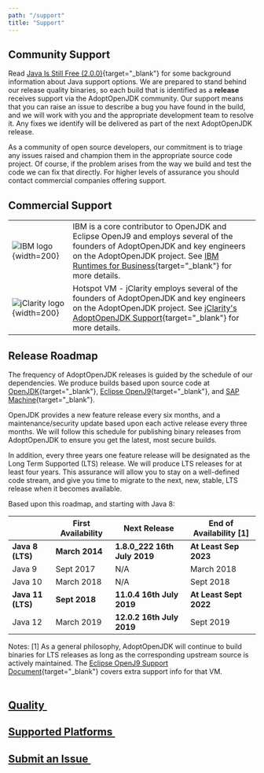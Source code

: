 ```yaml
---
path: "/support"
title: "Support"
---
```

## Community Support
Read [Java Is Still Free (2.0.0)](https://medium.com/@javachampions/java-is-still-free-2-0-0-6b9aa8d6d244){target="_blank"} for some background information about Java support options. We are prepared to stand behind our release quality binaries, so each build that is identified as a **release** receives support via the AdoptOpenJDK community. Our support means that you can raise an issue to describe a bug you have found in the build, and we will work with you and the appropriate development team to resolve it. Any fixes we identify will be delivered as part of the next AdoptOpenJDK release.

As a community of open source developers, our commitment is to triage any issues raised and champion them in the appropriate source code project. Of course, if the problem arises from the way we build and test the code we can fix that directly. For higher levels of assurance you should contact commercial companies offering support.

## Commercial Support

<div class="commercial-support">

|||
|--- |--- |
|![IBM logo](../images/ibm.svg){width=200}|IBM is a core contributor to OpenJDK and Eclipse OpenJ9 and employs several of the founders of AdoptOpenJDK and key engineers on the AdoptOpenJDK project. See [IBM Runtimes for Business](https://www.ibm.com/cloud/support-for-runtimes){target="_blank"} for more details.|
|![jClarity logo](../images/jclarity.png){width=200}|Hotspot VM - jClarity employs several of the founders of AdoptOpenJDK and key engineers on the AdoptOpenJDK project. See [jClarity's AdoptOpenJDK Support](https://www.jclarity.com/adoptopenjdk-support/){target="_blank"} for more details.|

</div>

## Release Roadmap
The frequency of AdoptOpenJDK releases is guided by the schedule of our dependencies. We produce builds based upon source code at [OpenJDK](https://openjdk.java.net/){target="_blank"}, [Eclipse OpenJ9](https://www.eclipse.org/openj9/){target="_blank"}, and [SAP Machine](https://sap.github.io/SapMachine/){target="_blank"}.

OpenJDK provides a new feature release every six months, and a maintenance/security update based upon each active release every three months. We will follow this schedule for publishing binary releases from AdoptOpenJDK to ensure you get the latest, most secure builds.

In addition, every three years one feature release will be designated as the Long Term Supported (LTS) release. We will produce LTS releases for at least four years. This assurance will allow you to stay on a well-defined code stream, and give you time to migrate to the next, new, stable, LTS release when it becomes available.

Based upon this roadmap, and starting with Java 8:

||First Availability|Next Release|End of Availability [1]|
|--- |--- |--- |--- |
|**Java 8 (LTS)**|**March 2014**|**1.8.0_222 16th July 2019**|**At Least Sep 2023**|
|Java 9|Sept 2017|N/A|March 2018|
|Java 10|March 2018|N/A|Sept 2018|
|**Java 11 (LTS)**|**Sept 2018**|**11.0.4 16th July 2019**|**At Least Sept 2022**|
|Java 12|March 2019|**12.0.2 16th July 2019**|Sept 2019|

Notes:
[1] As a general philosophy, AdoptOpenJDK will continue to build binaries for LTS releases as long as the corresponding upstream source is actively maintained. The [Eclipse OpenJ9 Support Document](https://www.eclipse.org/openj9/docs/openj9_support/){target="_blank"} covers extra support info for that VM.

<div class="home-links" style="margin-top: 3rem;">
  <a href="./quality" class="no-underline home-links">
    <h2 class="inline-block zero-margin">Quality&nbsp;<i class="fa fa-arrow-circle-o-right" aria-hidden="true"></i></h2>
  </a>
  <a href="./supported_platforms" class="no-underline home-links">
    <h2 class="inline-block zero-margin">Supported Platforms&nbsp;<i class="fa fa-arrow-circle-o-right" aria-hidden="true"></i></h2>
  </a>
  <a href="https://github.com/AdoptOpenJDK/openjdk-build/issues" class="no-underline home-links" target="_blank">
    <h2 class="inline-block zero-margin">Submit an Issue&nbsp;<i class="fa fa-arrow-circle-o-right" aria-hidden="true"></i></h2>
  </a>
</div>
